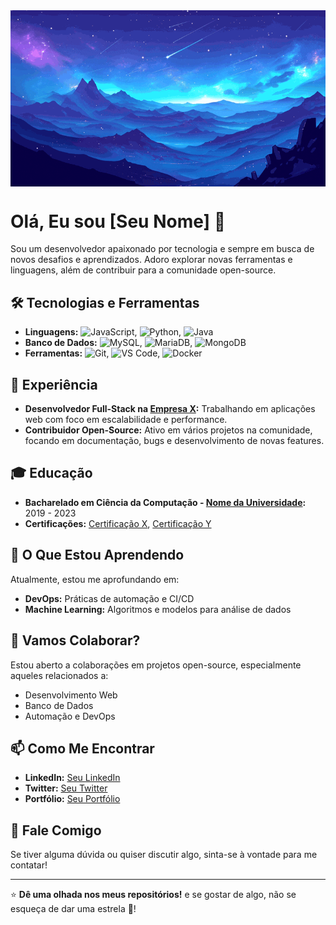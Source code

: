 <img align="center" alt="Jhegue" src="./img/gitbackground.gif">

# Olá, Eu sou [Seu Nome] 👋

Sou um desenvolvedor apaixonado por tecnologia e sempre em busca de novos desafios e aprendizados. Adoro explorar novas ferramentas e linguagens, além de contribuir para a comunidade open-source.

## 🛠 Tecnologias e Ferramentas

- **Linguagens:** ![JavaScript](https://img.shields.io/badge/-JavaScript-black?style=flat-square&logo=javascript), ![Python](https://img.shields.io/badge/-Python-black?style=flat-square&logo=python), ![Java](https://img.shields.io/badge/-Java-black?style=flat-square&logo=java)
- **Banco de Dados:** ![MySQL](https://img.shields.io/badge/-MySQL-black?style=flat-square&logo=mysql), ![MariaDB](https://img.shields.io/badge/-MariaDB-black?style=flat-square&logo=mariadb), ![MongoDB](https://img.shields.io/badge/-MongoDB-black?style=flat-square&logo=mongodb)
- **Ferramentas:** ![Git](https://img.shields.io/badge/-Git-black?style=flat-square&logo=git), ![VS Code](https://img.shields.io/badge/-VS%20Code-black?style=flat-square&logo=visual-studio-code), ![Docker](https://img.shields.io/badge/-Docker-black?style=flat-square&logo=docker)

## 💼 Experiência

- **Desenvolvedor Full-Stack na [Empresa X](#):** Trabalhando em aplicações web com foco em escalabilidade e performance.
- **Contribuidor Open-Source:** Ativo em vários projetos na comunidade, focando em documentação, bugs e desenvolvimento de novas features.

## 🎓 Educação

- **Bacharelado em Ciência da Computação - [Nome da Universidade](#):** 2019 - 2023
- **Certificações:** [Certificação X](#), [Certificação Y](#)

## 🌱 O Que Estou Aprendendo

Atualmente, estou me aprofundando em:
- **DevOps:** Práticas de automação e CI/CD
- **Machine Learning:** Algoritmos e modelos para análise de dados

## 👯 Vamos Colaborar?

Estou aberto a colaborações em projetos open-source, especialmente aqueles relacionados a:
- Desenvolvimento Web
- Banco de Dados
- Automação e DevOps

## 📫 Como Me Encontrar

- **LinkedIn:** [Seu LinkedIn](#)
- **Twitter:** [Seu Twitter](#)
- **Portfólio:** [Seu Portfólio](#)

## 💬 Fale Comigo

Se tiver alguma dúvida ou quiser discutir algo, sinta-se à vontade para me contatar!

---

⭐️ **Dê uma olhada nos meus repositórios!** e se gostar de algo, não se esqueça de dar uma estrela 🌟!

